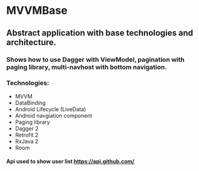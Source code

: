 # MVVMBase

## Abstract application with base technologies and architecture. 
### Shows how to use Dagger with ViewModel, pagination with paging library, multi-navhost with bottom navigation. 

### Technologies:
* MVVM
* DataBinding
* Android Lifecycle (LiveData)
* Android navgiation component
* Paging library
* Dagger 2
* Retrofit 2
* RxJava 2
* Room

#### Api used to show user list https://api.github.com/
